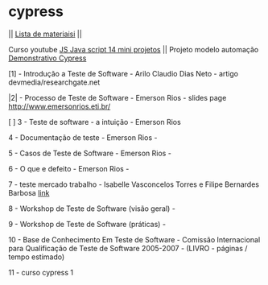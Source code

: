 # cypress

||
[Lista de materiais](https://www.evernote.com/shard/s623/sh/474db184-f844-a4d8-75a6-ba5cff415fd0/b4ac3b4b940fb0937498a0cbafb5c116)[i](https://www.evernote.com/shard/s623/sh/9289d14d-d0b7-d309-1959-d195a577656a/7df53fa358a8217be60a61a15e80914c)
||

Curso youtube [JS Java script 14 mini projetos](https://www.youtube.com/watch?v=i6Oi-YtXnAU)
||
Projeto modelo automação [Demonstrativo Cypress]()


[1] - Introdução a Teste de Software - Arilo Claudio Dias Neto - artigo devmedia/researchgate.net

|2| - Processo de Teste de Software - Emerson Rios - slides page http://www.emersonrios.eti.br/ 


[ ] 3 - Teste de software - a intuição - Emerson Rios 


4 - Documentação de teste - Emerson Rios - 


5 - Casos de Teste de Software - Emerson Rios -  


6 - O que e defeito - Emerson Rios - 


7 - teste mercado trabalho - Isabelle Vasconcelos Torres e Filipe Bernardes Barbosa [link]() 


8 - Workshop de Teste de  Software (visão geral) - 


9 - Workshop de Teste de  Software (práticas) - 


10 - Base de Conhecimento Em Teste de Software - Comissão Internacional para Qualificação de Teste de Software 2005-2007 - (LIVRO - páginas / tempo estimado)


11 - curso cypress 1


















